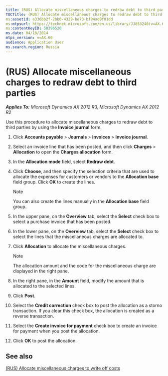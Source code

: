 ```yaml
---
title: (RUS) Allocate miscellaneous charges to redraw debt to third parties
TOCTitle: (RUS) Allocate miscellaneous charges to redraw debt to third parties
ms:assetid: e336bb2f-2bb0-4329-be73-bf94ad0f01dd
ms:mtpsurl: https://technet.microsoft.com/en-us/library/JJ853240(v=AX.60)
ms:contentKeyID: 50396520
ms.date: 04/18/2014
mtps_version: v=AX.60
audience: Application User
ms.search.region: Russia
---
```


# (RUS) Allocate miscellaneous charges to redraw debt to third parties 


_**Applies To:** Microsoft Dynamics AX 2012 R3, Microsoft Dynamics AX 2012 R2_

Use this procedure to allocate miscellaneous charges to redraw debt to third parties by using the **Invoice journal** form.

1.  Click **Accounts payable** \> **Journals** \> **Invoices** \> **Invoice journal**.

2.  Select an invoice line that has been posted, and then click **Charges** \> **Allocation** to open the **Charges allocation** form.

3.  In the **Allocation mode** field, select **Redraw debt**.

4.  Click **Choose**, and then specify the selection criteria that are used to allocate the expenses for customers or vendors to the **Allocation base** field group. Click **OK** to create the lines.
    

    > [!NOTE]
    > <P>You can also create the lines manually in the <STRONG>Allocation base</STRONG> field group.</P>



5.  In the upper pane, on the **Overview** tab, select the **Select** check box to select a purchase invoice that has been posted.

6.  In the lower pane, on the **Overview** tab, select the **Select** check box to select the lines that the miscellaneous charges are allocated to.

7.  Click **Allocation** to allocate the miscellaneous charges.
    

    > [!NOTE]
    > <P>The allocation amount and the code for the miscellaneous charge are displayed in the right pane.</P>



8.  In the right pane, in the **Amount** field, modify the amount that is allocated to the selected lines.

9.  Click **Post**.

10. Select the **Credit correction** check box to post the allocation as a storno transaction. If you clear this check box, the allocation is created as a reverse transaction.

11. Select the **Create invoice for payment** check box to create an invoice for payment when you post the allocation.

12. Click **OK** to post the allocation.

## See also

[(RUS) Allocate miscellaneous charges to write off costs](rus-allocate-miscellaneous-charges-to-write-off-costs.md)

  



